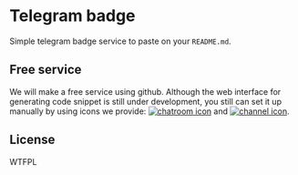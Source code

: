 # Telegram badge

Simple telegram badge service to paste on your `README.md`.

## Free service

We will make a free service using github. Although the web interface for generating code snippet is still under development, you still can set it up manually by using icons we provide: [![chatroom icon](https://patrolavia.github.io/telegram-badge/chat.png)](https://patrolavia.github.io/telegram-badge/chat.png) and [![channel icon](https://patrolavia.github.io/telegram-badge/follow.png)](https://patrolavia.github.io/telegram-badge/follow.png).

## License

WTFPL
